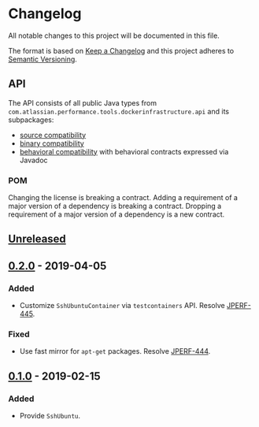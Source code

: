 # Changelog
All notable changes to this project will be documented in this file.

The format is based on [Keep a Changelog](http://keepachangelog.com/en/1.0.0/)
and this project adheres to [Semantic Versioning](http://semver.org/spec/v2.0.0.html).

## API
The API consists of all public Java types from `com.atlassian.performance.tools.dockerinfrastructure.api` and its subpackages:

  * [source compatibility]
  * [binary compatibility]
  * [behavioral compatibility] with behavioral contracts expressed via Javadoc

[source compatibility]: http://cr.openjdk.java.net/~darcy/OpenJdkDevGuide/OpenJdkDevelopersGuide.v0.777.html#source_compatibility
[binary compatibility]: http://cr.openjdk.java.net/~darcy/OpenJdkDevGuide/OpenJdkDevelopersGuide.v0.777.html#binary_compatibility
[behavioral compatibility]: http://cr.openjdk.java.net/~darcy/OpenJdkDevGuide/OpenJdkDevelopersGuide.v0.777.html#behavioral_compatibility

### POM
Changing the license is breaking a contract.
Adding a requirement of a major version of a dependency is breaking a contract.
Dropping a requirement of a major version of a dependency is a new contract.

## [Unreleased]
[Unreleased]: https://github.com/atlassian/ssh-ubuntu/compare/release-0.2.0...master

## [0.2.0] - 2019-04-05
[0.2.0]: https://github.com/atlassian/ssh-ubuntu/compare/release-0.1.0...release-0.2.0

### Added
- Customize `SshUbuntuContainer` via `testcontainers` API. Resolve [JPERF-445].

### Fixed
- Use fast mirror for `apt-get` packages. Resolve [JPERF-444].

[JPERF-445]: https://ecosystem.atlassian.net/browse/JPERF-445
[JPERF-444]: https://ecosystem.atlassian.net/browse/JPERF-444

## [0.1.0] - 2019-02-15
[0.1.0]: https://github.com/atlassian/ssh-ubuntu/compare/initial-commit...release-0.1.0

### Added
- Provide `SshUbuntu`.